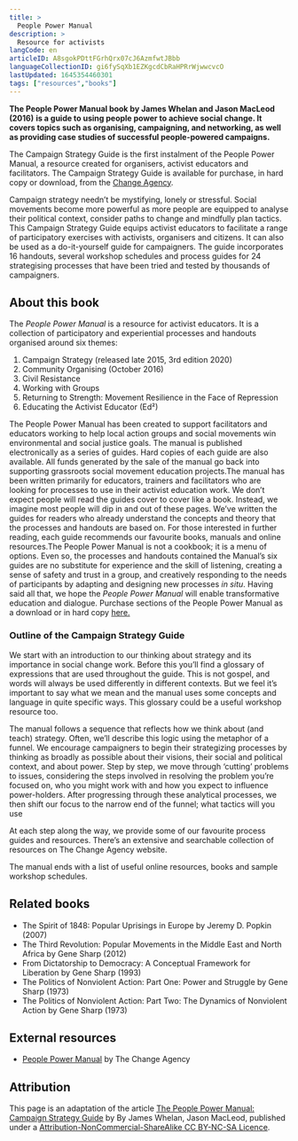 ```yaml
---
title: >
  People Power Manual
description: >
  Resource for activists
langCode: en
articleID: A8sgokPDttFGrhQrx07cJ6AzmfwtJBbb
languageCollectionID: gi6fySqXb1EZKgcdCbRaHPRrWjwwcvcO
lastUpdated: 1645354460301
tags: ["resources","books"]
---
```


**The People Power Manual book by James Whelan and Jason MacLeod (2016)** **is a guide to using people power to achieve social change. It covers topics such as organising, campaigning, and networking, as well as providing case studies of successful people-powered campaigns.**

The Campaign Strategy Guide is the first instalment of the People Power Manual, a resource created for organisers, activist educators and facilitators. The Campaign Strategy Guide is available for purchase, in hard copy or download, from the [Change Agency](https://www.thechangeagency.org/campaigners-toolkit/training-resources/people-power-manual/).

Campaign strategy needn’t be mystifying, lonely or stressful. Social movements become more powerful as more people are equipped to analyse their political context, consider paths to change and mindfully plan tactics. This Campaign Strategy Guide equips activist educators to facilitate a range of participatory exercises with activists, organisers and citizens. It can also be used as a do-it-yourself guide for campaigners. The guide incorporates 16 handouts, several workshop schedules and process guides for 24 strategising processes that have been tried and tested by thousands of campaigners.

## About this book

The _People Power Manual_ is a resource for activist educators. It is a collection of participatory and experiential processes and handouts organised around six themes:

1.  Campaign Strategy (released late 2015, 3rd edition 2020)
2.  Community Organising (October 2016)
3.  Civil Resistance
4.  Working with Groups
5.  Returning to Strength: Movement Resilience in the Face of Repression
6.  Educating the Activist Educator (Ed²)

The People Power Manual has been created to support facilitators and educators working to help local action groups and social movements win environmental and social justice goals. The manual is published electronically as a series of guides. Hard copies of each guide are also available. All funds generated by the sale of the manual go back into supporting grassroots social movement education projects.The manual has been written primarily for educators, trainers and facilitators who are looking for processes to use in their activist education work. We don’t expect people will read the guides cover to cover like a book. Instead, we imagine most people will dip in and out of these pages. We’ve written the guides for readers who already understand the concepts and theory that the processes and handouts are based on. For those interested in further reading, each guide recommends our favourite books, manuals and online resources.The People Power Manual is not a cookbook; it is a menu of options. Even so, the processes and handouts contained the Manual’s six guides are no substitute for experience and the skill of listening, creating a sense of safety and trust in a group, and creatively responding to the needs of participants by adapting and designing new processes _in situ_. Having said all that, we hope the _People Power Manual_ will enable transformative education and dialogue. Purchase sections of the People Power Manual as a download or in hard copy [here.](https://www.thechangeagency.org/campaigners-toolkit/training-resources/people-power-manual/)

### Outline of the Campaign Strategy Guide

We start with an introduction to our thinking about strategy and its importance in social change work. Before this you’ll find a glossary of expressions that are used throughout the guide. This is not gospel, and words will always be used differently in different contexts. But we feel it’s important to say what we mean and the manual uses some concepts and language in quite specific ways. This glossary could be a useful workshop resource too.

The manual follows a sequence that reflects how we think about (and teach) strategy. Often, we’ll describe this logic using the metaphor of a funnel. We encourage campaigners to begin their strategizing processes by thinking as broadly as possible about their visions, their social and political context, and about power. Step by step, we move through ‘cutting’ problems to issues, considering the steps involved in resolving the problem you’re focused on, who you might work with and how you expect to influence power-holders. After progressing through these analytical processes, we then shift our focus to the narrow end of the funnel; what tactics will you use

At each step along the way, we provide some of our favourite process guides and resources. There’s an extensive and searchable collection of resources on The Change Agency website.

The manual ends with a list of useful online resources, books and sample workshop schedules.

## Related books

-   The Spirit of 1848: Popular Uprisings in Europe by Jeremy D. Popkin (2007)
-   The Third Revolution: Popular Movements in the Middle East and North Africa by Gene Sharp (2012)
-   From Dictatorship to Democracy: A Conceptual Framework for Liberation by Gene Sharp (1993)
-   The Politics of Nonviolent Action: Part One: Power and Struggle by Gene Sharp (1973)
-   The Politics of Nonviolent Action: Part Two: The Dynamics of Nonviolent Action by Gene Sharp (1973)

## External resources

-   [People Power Manual](https://thechangeagency.org/people-power-manual/) by The Change Agency

## Attribution

This page is an adaptation of the article [The People Power Manual: Campaign Strategy Guide](https://commonslibrary.org/campaign-strategy-manual/) by By James Whelan, Jason MacLeod, published under a [Attribution-NonCommercial-ShareAlike CC BY-NC-SA Licence](https://creativecommons.org/licenses/by-nc-sa/4.0).